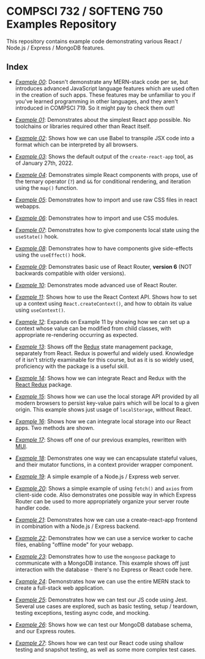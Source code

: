 # COMPSCI 732 / SOFTENG 750 Examples Repository
This repository contains example code demonstrating various React / Node.js / Express / MongoDB features.

## Index

- *[Example 00](./example-00-javascript-examples)*: Doesn't demonstrate any MERN-stack code per se, but introduces advanced JavaScript language features which are used often in the creation of such apps. These features may be unfamiliar to you if you've learned programming in other languages, and they aren't introduced in COMPSCI 719. So it might pay to check them out!

- *[Example 01](./example-01-my-first-react-app)*: Demonstrates about the simplest React app possible. No toolchains or libraries required other than React itself.

- *[Example 02](./example-02-my-first-react-app-jsx)*: Shows how we can use Babel to transpile JSX code into a format which can be interpreted by all browsers.

- *[Example 03](./example-03-cra-default)*: Shows the default output of the `create-react-app` tool, as of January 27th, 2022.

- *[Example 04](./example-04-components-logic-loops)*: Demonstrates simple React components with props, use of the ternary operator (`?`) and `&&` for conditional rendering, and iteration using the `map()` function.

- *[Example 05](./example-05-css-imports)*: Demonstrates how to import and use raw CSS files in react webapps.

- *[Example 06](./example-06-css-modules)*: Demonstrates how to import and use CSS modules.

- *[Example 07](./example-07-usestate)*: Demonstrates how to give components local state using the `useState()` hook.

- *[Example 08](./example-08-useeffect)*: Demonstrates how to have components give side-effects using the `useEffect()` hook.

- *[Example 09](./example-09-routing-01)*: Demonstrates basic use of React Router, **version 6** (NOT backwards compatible with older versions).

- *[Example 10](./example-10-routing-02)*: Demonstrates mode advanced use of React Router.

- *[Example 11](./example-11-context-01)*: Shows how to use the React Context API. Shows how to set up a context using `React.createContext()`, and how to obtain its value using `useContext()`.

- *[Example 12](./example-12-context-02)*: Expands on Example 11 by showing how we can set up a context whose value can be modified from child classes, with appropriate re-rendering occurring as expected.

- *[Example 13](./example-13-redux-01)*: Shows off the [Redux](https://redux.js.org/) state management package, separately from React. Redux is powerful and widely used. Knowledge of it isn't strictly examinable for this course, but as it is so widely used, proficiency with the package is a useful skill.

- *[Example 14](./example-14-redux-02)*: Shows how we can integrate React and Redux with the [React Redux](https://react-redux.js.org/) package.

- *[Example 15](./example-15-localstorage-01)*: Shows how we can use the local storage API provided by all modern browsers to persist key-value pairs which will be local to a given origin. This example shows just usage of `localStorage`, without React.

- *[Example 16](./example-16-localstorage-02)*: Shows how we can integrate local storage into our React apps. Two methods are shown.

- *[Example 17](./example-17-mui)*: Shows off one of our previous examples, rewritten with [MUI](https://mui.com/).

- *[Example 18](./example-18-encapsulating-state)*: Demonstrates one way we can encapsulate stateful values, and their mutator functions, in a context provider wrapper component.

- *[Example 19](./example-19-express)*: A simple example of a Node.js / Express web server.

- *[Example 20](./example-20-routes-fetch-axios)*: Shows a simple example of using `fetch()` and `axios` from client-side code. Also demonstrates one possible way in which Express Router can be used to more appropriately organize your server route handler code.

- *[Example 21](./example-21-react-express)*: Demonstrates how we can use a create-react-app frontend in combination with a Node.js / Express backend.

- *[Example 22](./example-22-service-worker)*: Demonstrates how we can use a service worker to cache files, enabling "offline mode" for your webapp.

- *[Example 23](./example-23-mongoose)*: Demonstrates how to use the `mongoose` package to communicate with a MongoDB instance. This example shows off just interaction with the database - there's no Express or React code here.

- *[Example 24](./example-24-fullstack)*: Demonstrates how we can use the entire MERN stack to create a full-stack web application.

- *[Example 25](./example-25-jest)*: Demonstrates how we can test our JS code using Jest. Several use cases are explored, such as basic testing, setup / teardown, testing exceptions, testing async code, and mocking.

- *[Example 26](./example-26-testing-backend)*: Shows how we can test our MongoDB database schema, and our Express routes.

- *[Example 27](./example-27-testing-frontend)*: Shows how we can test our React code using shallow testing and snapshot testing, as well as some more complex test cases.
